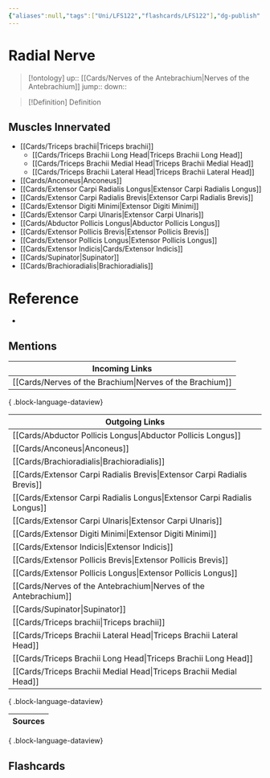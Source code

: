 ```yaml
---
{"aliases":null,"tags":["Uni/LFS122","flashcards/LFS122"],"dg-publish":true,"permalink":"/cards/radial-nerve/","dgPassFrontmatter":true}
---
```


# Radial Nerve

> [!ontology]
> up:: [[Cards/Nerves of the Antebrachium\|Nerves of the Antebrachium]]
> jump:: 
> down:: 

> [!Definition] Definition

## Muscles Innervated

- [[Cards/Triceps brachii\|Triceps brachii]]
	- [[Cards/Triceps Brachii Long Head\|Triceps Brachii Long Head]]
	- [[Cards/Triceps Brachii Medial Head\|Triceps Brachii Medial Head]]
	- [[Cards/Triceps Brachii Lateral Head\|Triceps Brachii Lateral Head]]
- [[Cards/Anconeus\|Anconeus]]
- [[Cards/Extensor Carpi Radialis Longus\|Extensor Carpi Radialis Longus]]
- [[Cards/Extensor Carpi Radialis Brevis\|Extensor Carpi Radialis Brevis]]
- [[Cards/Extensor Digiti Minimi\|Extensor Digiti Minimi]]
- [[Cards/Extensor Carpi Ulnaris\|Extensor Carpi Ulnaris]]
- [[Cards/Abductor Pollicis Longus\|Abductor Pollicis Longus]]
- [[Cards/Extensor Pollicis Brevis\|Extensor Pollicis Brevis]]
- [[Cards/Extensor Pollicis Longus\|Extensor Pollicis Longus]]
- [[Cards/Extensor Indicis\|Cards/Extensor Indicis]]
- [[Cards/Supinator\|Supinator]]
- [[Cards/Brachioradialis\|Brachioradialis]]

# Reference

- 

## Mentions

| Incoming Links                                              |
| ----------------------------------------------------------- |
| [[Cards/Nerves of the Brachium\|Nerves of the Brachium]] |

{ .block-language-dataview}

| Outgoing Links                                                              |
| --------------------------------------------------------------------------- |
| [[Cards/Abductor Pollicis Longus\|Abductor Pollicis Longus]]             |
| [[Cards/Anconeus\|Anconeus]]                                             |
| [[Cards/Brachioradialis\|Brachioradialis]]                               |
| [[Cards/Extensor Carpi Radialis Brevis\|Extensor Carpi Radialis Brevis]] |
| [[Cards/Extensor Carpi Radialis Longus\|Extensor Carpi Radialis Longus]] |
| [[Cards/Extensor Carpi Ulnaris\|Extensor Carpi Ulnaris]]                 |
| [[Cards/Extensor Digiti Minimi\|Extensor Digiti Minimi]]                 |
| [[Cards/Extensor Indicis\|Extensor Indicis]]                             |
| [[Cards/Extensor Pollicis Brevis\|Extensor Pollicis Brevis]]             |
| [[Cards/Extensor Pollicis Longus\|Extensor Pollicis Longus]]             |
| [[Cards/Nerves of the Antebrachium\|Nerves of the Antebrachium]]         |
| [[Cards/Supinator\|Supinator]]                                           |
| [[Cards/Triceps brachii\|Triceps brachii]]                               |
| [[Cards/Triceps Brachii Lateral Head\|Triceps Brachii Lateral Head]]     |
| [[Cards/Triceps Brachii Long Head\|Triceps Brachii Long Head]]           |
| [[Cards/Triceps Brachii Medial Head\|Triceps Brachii Medial Head]]       |

{ .block-language-dataview}

| Sources |
| ------- |

{ .block-language-dataview}

## Flashcards
